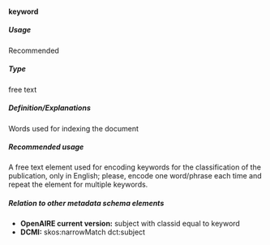 #### keyword
##### Usage
Recommended
##### Type
free text
##### Definition/Explanations
Words used for indexing the document
##### Recommended usage
A free text element used for encoding keywords for the classification of the publication, only in English; please, encode one word/phrase each time and repeat the element for multiple keywords.
##### Relation to other metadata schema elements
* **OpenAIRE current version:** subject with classid equal to keyword
* **DCMI:** skos:narrowMatch dct:subject

